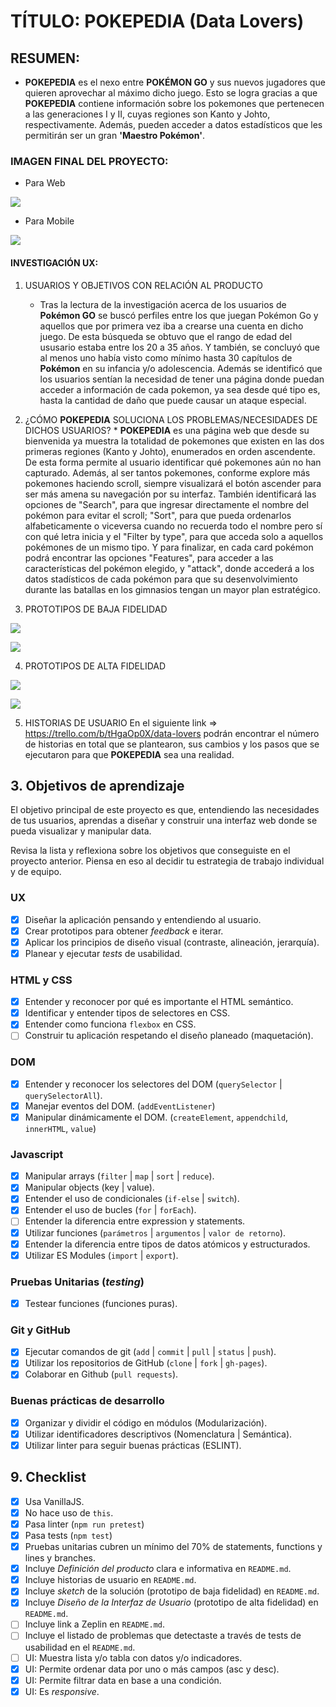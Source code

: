 # TÍTULO: POKEPEDIA (Data Lovers)

##  RESUMEN:
* **POKEPEDIA** es el nexo entre **POKÉMON GO** y sus nuevos jugadores que quieren aprovechar al máximo dicho juego. Esto se logra gracias a que **POKEPEDIA** contiene información sobre los pokemones que pertenecen a las generaciones I y II, cuyas regiones son Kanto y Johto, respectivamente. Además, pueden acceder a datos estadísticos que les permitirán ser un gran **'Maestro Pokémon'**.

### IMAGEN FINAL DEL PROYECTO:

* Para Web

![](./1final-web.PNG)

* Para Mobile

![](./2final-mobile.PNG)

#### INVESTIGACIÓN UX:
 1. USUARIOS Y OBJETIVOS CON RELACIÓN AL PRODUCTO
    * Tras la lectura de la investigación acerca de los usuarios de **Pokémon GO** se buscó perfiles entre los que juegan Pokémon Go y aquellos que por primera vez iba a crearse una cuenta en dicho juego. De esta búsqueda se obtuvo que el rango de edad del ususario estaba entre los 20 a 35 años. Y también, se concluyó que al menos uno había visto como mínimo hasta 30 capítulos de **Pokémon** en su infancia y/o adolescencia. Además se identificó que los usuarios sentían la necesidad de tener una página donde puedan acceder a información de cada pokemon, ya sea desde qué tipo es, hasta la cantidad de daño que puede causar un ataque especial.
  2. ¿CÓMO **POKEPEDIA** SOLUCIONA LOS PROBLEMAS/NECESIDADES DE DICHOS USUARIOS?
    * **POKEPEDIA** es una página web que desde su bienvenida ya muestra la totalidad de pokemones que existen en las dos primeras regiones (Kanto y Johto), enumerados en orden ascendente. De esta forma permite al usuario identificar qué pokemones aún no han capturado. Además, al ser tantos pokemones, conforme explore más pokemones haciendo scroll, siempre visualizará el botón ascender para ser más amena su navegación por su interfaz. También identificará las opciones de "Search", para que ingresar directamente el nombre del pokémon para evitar el scroll; "Sort", para que pueda ordenarlos alfabeticamente o viceversa cuando no recuerda todo el nombre pero sí con qué letra inicia y el "Filter by type", para que acceda solo a aquellos pokémones de un mismo tipo. Y para finalizar, en cada card pokémon podrá encontrar las opciones "Features", para acceder a las características del pokémon elegido, y "attack", donde accederá a los datos stadísticos de cada pokémon para que su desenvolvimiento durante las batallas en los gimnasios tengan un mayor plan estratégico.

  3. PROTOTIPOS DE BAJA FIDELIDAD

  ![](./baja-fidelidad-web.png)

  ![](./baja-fidelidad-mobile.png)

  4. PROTOTIPOS DE ALTA FIDELIDAD

  ![](./alta-fidelidad-web.jpg)
      
  ![](./alta-fidelidad-mobile.jpg)

  5. HISTORIAS DE USUARIO 
  En el siguiente link => https://trello.com/b/tHgaOp0X/data-lovers podrán encontrar el número de historias en total que se plantearon, sus cambios y los pasos que se ejecutaron para que **POKEPEDIA** sea una realidad.
## 3. Objetivos de aprendizaje

El objetivo principal de este proyecto es que, entendiendo las necesidades de
tus usuarios, aprendas a diseñar y construir una interfaz web donde se pueda
visualizar y manipular data.

Revisa la lista y reflexiona sobre los objetivos que conseguiste en el
proyecto anterior. Piensa en eso al decidir tu estrategia de trabajo individual
y de equipo.

### UX

- [x] Diseñar la aplicación pensando y entendiendo al usuario.
- [x] Crear prototipos para obtener _feedback_ e iterar.
- [x] Aplicar los principios de diseño visual (contraste, alineación, jerarquía).
- [x] Planear y ejecutar _tests_ de usabilidad.

### HTML y CSS

- [x] Entender y reconocer por qué es importante el HTML semántico.
- [x] Identificar y entender tipos de selectores en CSS.
- [x] Entender como funciona `flexbox` en CSS.
- [ ] Construir tu aplicación respetando el diseño planeado (maquetación).

### DOM

- [x] Entender y reconocer los selectores del DOM (`querySelector` | `querySelectorAll`).
- [x] Manejar eventos del DOM. (`addEventListener`)
- [x] Manipular dinámicamente el DOM. (`createElement`, `appendchild`, `innerHTML`, `value`)

### Javascript

- [x] Manipular arrays (`filter` | `map` | `sort` | `reduce`).
- [x] Manipular objects (key | value).
- [x] Entender el uso de condicionales (`if-else` | `switch`).
- [x] Entender el uso de bucles (`for` | `forEach`).
- [ ] Entender la diferencia entre expression y statements.
- [x] Utilizar funciones (`parámetros` | `argumentos` | `valor de retorno`).
- [x] Entender la diferencia entre tipos de datos atómicos y estructurados.
- [x] Utilizar ES Modules (`import` | `export`).

### Pruebas Unitarias (_testing_)
- [x] Testear funciones (funciones puras).

### Git y GitHub
- [x] Ejecutar comandos de git (`add` | `commit` | `pull` | `status` | `push`).
- [x] Utilizar los repositorios de GitHub (`clone` | `fork` | `gh-pages`).
- [x] Colaborar en Github (`pull requests`).

### Buenas prácticas de desarrollo
- [x] Organizar y dividir el código en módulos (Modularización).
- [x] Utilizar identificadores descriptivos (Nomenclatura | Semántica).
- [x] Utilizar linter para seguir buenas prácticas (ESLINT).

## 9. Checklist

* [x] Usa VanillaJS.
* [x] No hace uso de `this`.
* [x] Pasa linter (`npm run pretest`)
* [x] Pasa tests (`npm test`)
* [x] Pruebas unitarias cubren un mínimo del 70% de statements, functions y
  lines y branches.
* [x] Incluye _Definición del producto_ clara e informativa en `README.md`.
* [x] Incluye historias de usuario en `README.md`.
* [x] Incluye _sketch_ de la solución (prototipo de baja fidelidad) en
  `README.md`.
* [x] Incluye _Diseño de la Interfaz de Usuario_ (prototipo de alta fidelidad)
  en `README.md`.
* [ ] Incluye link a Zeplin en `README.md`.
* [ ] Incluye el listado de problemas que detectaste a través de tests de
  usabilidad en el `README.md`.
* [ ] UI: Muestra lista y/o tabla con datos y/o indicadores.
* [x] UI: Permite ordenar data por uno o más campos (asc y desc).
* [x] UI: Permite filtrar data en base a una condición.
* [x] UI: Es _responsive_.
